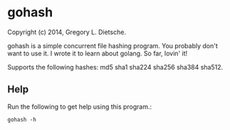 gohash
======
Copyright (c) 2014, Gregory L. Dietsche.

gohash is a simple concurrent file hashing program. You probably don't want to use it.
I wrote it to learn about golang. So far, lovin' it!

Supports the following hashes: md5 sha1 sha224 sha256 sha384 sha512.

Help
-----
Run the following to get help using this program.:

    gohash -h
